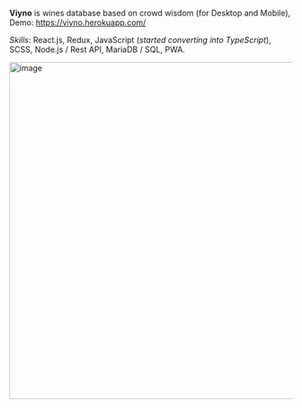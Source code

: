 **Viyno** is wines database based on crowd wisdom (for Desktop and Mobile), Demo: https://viyno.herokuapp.com/ 

  *Skills*: React.js, Redux, JavaScript (*started converting into TypeScript*), SCSS, Node.js / Rest API, MariaDB / SQL, PWA.

<img width="600" alt="image" src="https://github.com/zivtal/zivtal/assets/31586269/6d9932e7-03e0-4674-8793-00e936d6fb9b">
